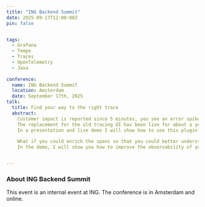 ```yaml
---
title: "ING Backend Summit"
date: 2025-09-17T12:00:00Z
pin: false


tags:
  - Grafana
  - Tempo
  - Traces
  - OpenTelemetry
  - Java
  
conference:
  name: ING Backend Summit
  location: Amsterdam
  date: September 17th, 2025
talk:
  title: Find your way to the right trace
  abstract:
    Customer impact is reported since 5 minutes, you see an error spike in your metrics, but what is causing this? Is it related to requests to downstream services? Or do we face other problems? Do we face these problems on all endpoints or just a single endpoint? Is it related to a specific country or specific customer journey?   
    The replacement for the old tracing UI has been live for about a year now, but time moves on, and Application and Chain Observability evolves too.   
    In a presentation and live demo I will show how to use this plugin in Grafana to get to the right traces and explain how to perform more advanced queries to obtain the necessary information.   
    
    What if you could enrich the spans so that you could better understand the context of the requests, and query them too? This could help you analyse the impact of new changes to your application or provide more answers in the event of outages.
    In the demo, I will show you how to improve the observability of your application.


---
```


### About ING Backend Summit

This event is an internal event at ING. The conference is in Amsterdam and online. 

